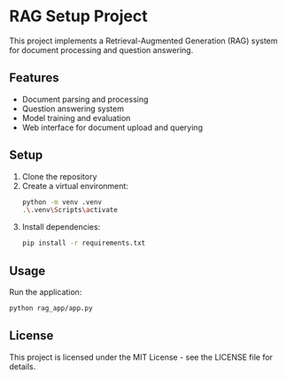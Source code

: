 # RAG Setup Project

This project implements a Retrieval-Augmented Generation (RAG) system for document processing and question answering.

## Features

- Document parsing and processing
- Question answering system
- Model training and evaluation
- Web interface for document upload and querying

## Setup

1. Clone the repository
2. Create a virtual environment:
   ```bash
   python -m venv .venv
   .\.venv\Scripts\activate
   ```
3. Install dependencies:
   ```bash
   pip install -r requirements.txt
   ```

## Usage

Run the application:
```bash
python rag_app/app.py
```

## License

This project is licensed under the MIT License - see the LICENSE file for details.
